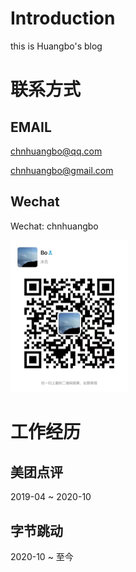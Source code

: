 # Introduction
this is Huangbo's blog

# 联系方式

## EMAIL
chnhuangbo@qq.com

chnhuangbo@gmail.com

## Wechat
Wechat: chnhuangbo

<img src="/images/wechat_me.jpeg" alt="wechat" style="zoom:25%;" />

# 工作经历

## 美团点评
2019-04 ~ 2020-10

## 字节跳动
2020-10 ~ 至今


